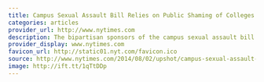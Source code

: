 ```yaml
---
title: Campus Sexual Assault Bill Relies on Public Shaming of Colleges
categories: articles
provider_url: http://www.nytimes.com
description: The bipartisan sponsors of the campus sexual assault bill introduced this week say they are proud of the "stiff fines and real teeth" they would impose on colleges that underreport assaults. But there is a weakness in the legislation that makes the prospect of fines somewhat illusory: a lack of funding to hire more investigators.
provider_display: www.nytimes.com
favicon_url: http://static01.nyt.com/favicon.ico
source: http://www.nytimes.com/2014/08/02/upshot/campus-sexual-assault-bill-relies-on-public-shaming.html
image: http://ift.tt/1qTtDDp
---
```

